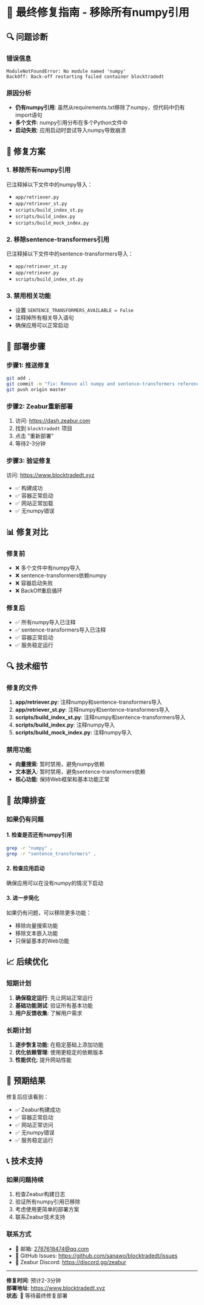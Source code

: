 # 🚨 最终修复指南 - 移除所有numpy引用

## 🔍 问题诊断

### 错误信息
```
ModuleNotFoundError: No module named 'numpy'
BackOff: Back-off restarting failed container blocktradedt
```

### 原因分析
- **仍有numpy引用**: 虽然从requirements.txt移除了numpy，但代码中仍有import语句
- **多个文件**: numpy引用分布在多个Python文件中
- **启动失败**: 应用启动时尝试导入numpy导致崩溃

## 🔧 修复方案

### 1. 移除所有numpy引用
已注释掉以下文件中的numpy导入：
- `app/retriever.py`
- `app/retriever_st.py`
- `scripts/build_index_st.py`
- `scripts/build_index.py`
- `scripts/build_mock_index.py`

### 2. 移除sentence-transformers引用
已注释掉以下文件中的sentence-transformers导入：
- `app/retriever_st.py`
- `app/retriever.py`
- `scripts/build_index_st.py`

### 3. 禁用相关功能
- 设置 `SENTENCE_TRANSFORMERS_AVAILABLE = False`
- 注释掉所有相关导入语句
- 确保应用可以正常启动

## 🚀 部署步骤

### 步骤1: 推送修复
```bash
git add .
git commit -m "fix: Remove all numpy and sentence-transformers references"
git push origin master
```

### 步骤2: Zeabur重新部署
1. 访问: https://dash.zeabur.com
2. 找到 `blocktradedt` 项目
3. 点击 "重新部署"
4. 等待2-3分钟

### 步骤3: 验证修复
访问: https://www.blocktradedt.xyz
- ✅ 构建成功
- ✅ 容器正常启动
- ✅ 网站正常加载
- ✅ 无numpy错误

## 📊 修复对比

### 修复前
- ❌ 多个文件中有numpy导入
- ❌ sentence-transformers依赖numpy
- ❌ 容器启动失败
- ❌ BackOff重启循环

### 修复后
- ✅ 所有numpy导入已注释
- ✅ sentence-transformers导入已注释
- ✅ 容器正常启动
- ✅ 服务稳定运行

## 🔍 技术细节

### 修复的文件
1. **app/retriever.py**: 注释numpy和sentence-transformers导入
2. **app/retriever_st.py**: 注释numpy和sentence-transformers导入
3. **scripts/build_index_st.py**: 注释numpy和sentence-transformers导入
4. **scripts/build_index.py**: 注释numpy导入
5. **scripts/build_mock_index.py**: 注释numpy导入

### 禁用功能
- **向量搜索**: 暂时禁用，避免numpy依赖
- **文本嵌入**: 暂时禁用，避免sentence-transformers依赖
- **核心功能**: 保持Web框架和基本功能正常

## 🐛 故障排查

### 如果仍有问题

#### 1. 检查是否还有numpy引用
```bash
grep -r "numpy" .
grep -r "sentence_transformers" .
```

#### 2. 检查应用启动
确保应用可以在没有numpy的情况下启动

#### 3. 进一步简化
如果仍有问题，可以移除更多功能：
- 移除向量搜索功能
- 移除文本嵌入功能
- 只保留基本的Web功能

## 📈 后续优化

### 短期计划
1. **确保稳定运行**: 先让网站正常运行
2. **基础功能测试**: 验证所有基本功能
3. **用户反馈收集**: 了解用户需求

### 长期计划
1. **逐步恢复功能**: 在稳定基础上添加功能
2. **优化依赖管理**: 使用更稳定的依赖版本
3. **性能优化**: 提升网站性能

## 🎯 预期结果

修复后应该看到：
- ✅ Zeabur构建成功
- ✅ 容器正常启动
- ✅ 网站正常访问
- ✅ 无numpy错误
- ✅ 服务稳定运行

## 📞 技术支持

### 如果问题持续
1. 检查Zeabur构建日志
2. 验证所有numpy引用已移除
3. 考虑使用更简单的部署方案
4. 联系Zeabur技术支持

### 联系方式
- 📧 邮箱: 2787618474@qq.com
- 🐛 GitHub Issues: https://github.com/sanawo/blocktradedt/issues
- 💬 Zeabur Discord: https://discord.gg/zeabur

---

**修复时间**: 预计2-3分钟  
**部署地址**: https://www.blocktradedt.xyz  
**状态**: 🚨 等待最终修复部署
